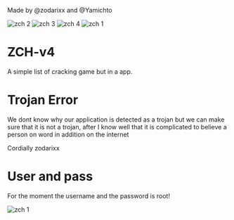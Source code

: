 Made by @zodarixx and @Yamichto


![zch 2](https://user-images.githubusercontent.com/75496771/125494876-c9a7eb52-cbef-4882-a021-a81cdf021979.PNG)
![zch 3](https://user-images.githubusercontent.com/75496771/125494923-99b5f8d3-1376-4b69-93c5-4905f78e1f5b.PNG)
![zch 4](https://user-images.githubusercontent.com/75496771/125494965-9bd4570d-2c29-48c9-b04e-df5af75c3c64.PNG)
![zch 1](https://user-images.githubusercontent.com/75496771/125494607-31a9d1ab-759e-4072-abd1-8bf5e900d648.PNG)
# ZCH-v4
A simple list of cracking game but in a app.

# Trojan Error

We dont know why our application is detected as a trojan but we can make sure that it is not a trojan, after I know well that it is complicated to believe a person on word in addition on the internet 

Cordially zodarixx

# User and pass

For the moment the username and the password is root!

![zch 1](https://user-images.githubusercontent.com/75496771/125494607-31a9d1ab-759e-4072-abd1-8bf5e900d648.PNG)
